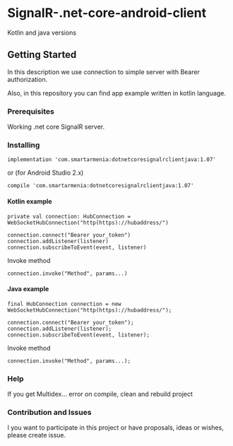 # SignalR-.net-core-android-client
Kotlin and java versions

## Getting Started

In this description we use connection to simple server with Bearer authorization.

Also, in this repository you can find app example written in kotlin language.

### Prerequisites

Working .net core SignalR server.

### Installing

```
implementation 'com.smartarmenia:dotnetcoresignalrclientjava:1.07'
```
or (for Android Studio 2.x)
```
compile 'com.smartarmenia:dotnetcoresignalrclientjava:1.07'
```

#### Kotlin example
```
private val connection: HubConnection = WebSocketHubConnection("http(https)://hubaddress/")
```

```
connection.connect("Bearer your_token")
connection.addListener(listener)
connection.subscribeToEvent(event, listener)
```

Invoke method

```
connection.invoke("Method", params...)
```

#### Java example

```
final HubConnection connection = new WebSocketHubConnection("http(https)://hubaddress/");
```

```
connection.connect("Bearer your_token");
connection.addListener(listener);
connection.subscribeToEvent(event, listener);
```

Invoke method

```
connection.invoke("Method", params...);
```

### Help

If you get Multidex... error on compile, clean and rebuild project

### Contribution and Issues

I you want to participate in this project or have proposals, ideas or wishes, please create issue.
